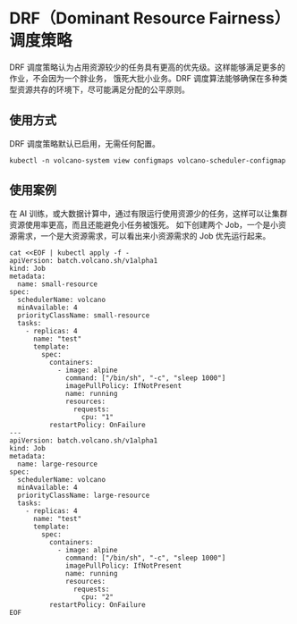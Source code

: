 # DRF（Dominant Resource Fairness） 调度策略

DRF 调度策略认为占用资源较少的任务具有更高的优先级。这样能够满足更多的作业，不会因为一个胖业务，
饿死大批小业务。DRF 调度算法能够确保在多种类型资源共存的环境下，尽可能满足分配的公平原则。

## 使用方式

DRF 调度策略默认已启用，无需任何配置。

```shell
kubectl -n volcano-system view configmaps volcano-scheduler-configmap
```

## 使用案例

在 AI 训练，或大数据计算中，通过有限运行使用资源少的任务，这样可以让集群资源使用率更高，而且还能避免小任务被饿死。
如下创建两个 Job，一个是小资源需求，一个是大资源需求，可以看出来小资源需求的 Job 优先运行起来。

```shell
cat <<EOF | kubectl apply -f -  
apiVersion: batch.volcano.sh/v1alpha1  
kind: Job  
metadata:  
  name: small-resource  
spec:  
  schedulerName: volcano  
  minAvailable: 4  
  priorityClassName: small-resource  
  tasks:  
    - replicas: 4  
      name: "test"  
      template:  
        spec:  
          containers:  
            - image: alpine  
              command: ["/bin/sh", "-c", "sleep 1000"]  
              imagePullPolicy: IfNotPresent  
              name: running  
              resources:  
                requests:  
                  cpu: "1"  
          restartPolicy: OnFailure  
---  
apiVersion: batch.volcano.sh/v1alpha1  
kind: Job  
metadata:  
  name: large-resource  
spec:  
  schedulerName: volcano  
  minAvailable: 4  
  priorityClassName: large-resource  
  tasks:  
    - replicas: 4  
      name: "test"  
      template:  
        spec:  
          containers:  
            - image: alpine  
              command: ["/bin/sh", "-c", "sleep 1000"]  
              imagePullPolicy: IfNotPresent  
              name: running  
              resources:  
                requests:  
                  cpu: "2"  
          restartPolicy: OnFailure  
EOF
```
